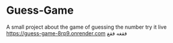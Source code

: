 # Guess-Game
A small project about the game of guessing the number 
try it live 
https://guess-game-8rp9.onrender.com
فقغه
فقغ
